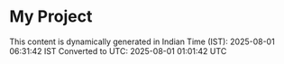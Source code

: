 # My Project

This content is dynamically generated in Indian Time (IST): 2025-08-01 06:31:42 IST
Converted to UTC: 2025-08-01 01:01:42 UTC
